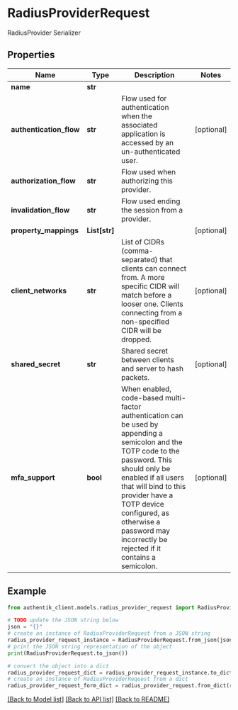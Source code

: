 # RadiusProviderRequest

RadiusProvider Serializer

## Properties

Name | Type | Description | Notes
------------ | ------------- | ------------- | -------------
**name** | **str** |  | 
**authentication_flow** | **str** | Flow used for authentication when the associated application is accessed by an un-authenticated user. | [optional] 
**authorization_flow** | **str** | Flow used when authorizing this provider. | 
**invalidation_flow** | **str** | Flow used ending the session from a provider. | 
**property_mappings** | **List[str]** |  | [optional] 
**client_networks** | **str** | List of CIDRs (comma-separated) that clients can connect from. A more specific CIDR will match before a looser one. Clients connecting from a non-specified CIDR will be dropped. | [optional] 
**shared_secret** | **str** | Shared secret between clients and server to hash packets. | [optional] 
**mfa_support** | **bool** | When enabled, code-based multi-factor authentication can be used by appending a semicolon and the TOTP code to the password. This should only be enabled if all users that will bind to this provider have a TOTP device configured, as otherwise a password may incorrectly be rejected if it contains a semicolon. | [optional] 

## Example

```python
from authentik_client.models.radius_provider_request import RadiusProviderRequest

# TODO update the JSON string below
json = "{}"
# create an instance of RadiusProviderRequest from a JSON string
radius_provider_request_instance = RadiusProviderRequest.from_json(json)
# print the JSON string representation of the object
print(RadiusProviderRequest.to_json())

# convert the object into a dict
radius_provider_request_dict = radius_provider_request_instance.to_dict()
# create an instance of RadiusProviderRequest from a dict
radius_provider_request_form_dict = radius_provider_request.from_dict(radius_provider_request_dict)
```
[[Back to Model list]](../README.md#documentation-for-models) [[Back to API list]](../README.md#documentation-for-api-endpoints) [[Back to README]](../README.md)


